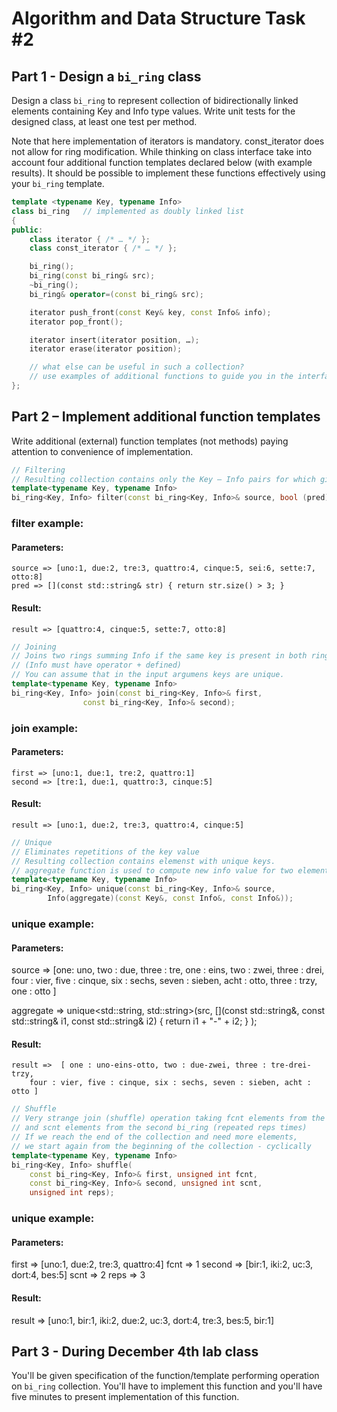 # Algorithm and Data Structure Task #2

## Part 1 - Design a `bi_ring` class

Design a class `bi_ring` to represent collection of bidirectionally linked elements containing Key and Info type values. Write unit tests for the designed class, at least one test per method.

Note that here implementation of iterators is mandatory. const_iterator does not allow for ring modification.
While thinking on class interface take into account four additional function templates declared below (with example results).
It should be possible to implement these functions effectively using your `bi_ring` template.

```c++
template <typename Key, typename Info>
class bi_ring	// implemented as doubly linked list
{
public:
	class iterator { /* … */ };
	class const_iterator { /* … */ };

	bi_ring();
	bi_ring(const bi_ring& src);
	~bi_ring();
	bi_ring& operator=(const bi_ring& src);

	iterator push_front(const Key& key, const Info& info);
	iterator pop_front();

	iterator insert(iterator position, …);
	iterator erase(iterator position);

	// what else can be useful in such a collection?
	// use examples of additional functions to guide you in the interface design
};
```

## Part 2 – Implement additional function templates
Write additional (external) function templates (not methods) paying attention to convenience of implementation.

```c++
// Filtering
// Resulting collection contains only the Key – Info pairs for which given predicate is true.
template<typename Key, typename Info>
bi_ring<Key, Info> filter(const bi_ring<Key, Info>& source, bool (pred)(const Key&));
```

### filter example:
#### Parameters:
    source => [uno:1, due:2, tre:3, quattro:4, cinque:5, sei:6, sette:7, otto:8]
    pred => [](const std::string& str) { return str.size() > 3; }

#### Result:
    result => [quattro:4, cinque:5, sette:7, otto:8]

```c++
// Joining
// Joins two rings summing Info if the same key is present in both rings
// (Info must have operator + defined)
// You can assume that in the input argumens keys are unique.
template<typename Key, typename Info>
bi_ring<Key, Info> join(const bi_ring<Key, Info>& first,
				const bi_ring<Key, Info>& second);
```

### join example:
#### Parameters:
    first => [uno:1, due:1, tre:2, quattro:1]
    second => [tre:1, due:1, quattro:3, cinque:5]

#### Result:
    result => [uno:1, due:2, tre:3, quattro:4, cinque:5]

```c++
// Unique
// Eliminates repetitions of the key value
// Resulting collection contains elemenst with unique keys.
// aggregate function is used to compute new info value for two elements with the same key.
template<typename Key, typename Info>
bi_ring<Key, Info> unique(const bi_ring<Key, Info>& source,
        Info(aggregate)(const Key&, const Info&, const Info&));
```

### unique example:
#### Parameters:
source => [one: uno, two : due, three : tre, one : eins, two : zwei,
		    three : drei, four : vier, five : cinque, six : sechs,
			seven : sieben, acht : otto, three : trzy, one : otto ]

aggregate =>
    unique<std::string, std::string>(src,
        [](const std::string&, const std::string& i1, const std::string& i2)
        {
            return i1 + "-" + i2;
        }
    );

#### Result:
    result =>  [ one : uno-eins-otto, two : due-zwei, three : tre-drei-trzy,
        four : vier, five : cinque, six : sechs, seven : sieben, acht : otto ]

```c++
// Shuffle
// Very strange join (shuffle) operation taking fcnt elements from the first bi_ring
// and scnt elements from the second bi_ring (repeated reps times)
// If we reach the end of the collection and need more elements,
// we start again from the beginning of the collection - cyclically
template<typename Key, typename Info>
bi_ring<Key, Info> shuffle(
	const bi_ring<Key, Info>& first, unsigned int fcnt,
	const bi_ring<Key, Info>& second, unsigned int scnt,
	unsigned int reps);
```

### unique example:
#### Parameters:
first => [uno:1, due:2, tre:3, quattro:4]
fcnt => 1
second => [bir:1, iki:2, uc:3, dort:4, bes:5]
scnt => 2
reps => 3

#### Result:
result => [uno:1, bir:1, iki:2, due:2, uc:3, dort:4, tre:3, bes:5, bir:1]


## Part 3 - During December 4th lab class
You'll be given specification of the function/template performing operation on `bi_ring` collection.
You'll have to implement this function and you'll have five minutes to present implementation of this function.
